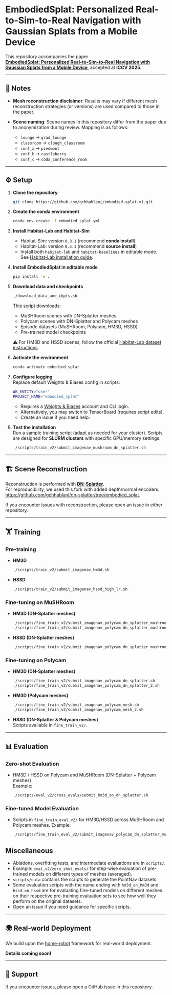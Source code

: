 # EmbodiedSplat: Personalized Real-to-Sim-to-Real Navigation with Gaussian Splats from a Mobile Device

This repository accompanies the paper  
[**EmbodiedSplat: Personalized Real-to-Sim-to-Real Navigation with Gaussian Splats from a Mobile Device**](https://gchhablani.github.io/embodied-splat-web), accepted at **ICCV 2025**.

---

## 📌 Notes

- **Mesh reconstruction disclaimer**: Results may vary if different mesh reconstruction strategies (or versions) are used compared to those in the paper.  
- **Scene naming**: Scene names in this repository differ from the paper due to anonymization during review. Mapping is as follows:

  - `lounge` → `grad_lounge`  
  - `classroom` → `clough_classroom`  
  - `conf_a` → `piedmont`  
  - `conf_b` → `castleberry`  
  - `conf_c` → `coda_conference_room`

---

## ⚙️ Setup

1. **Clone the repository**

   ```bash
   git clone https://github.com/gchhablani/embodied-splat-v1.git
   ```

2. **Create the conda environment**

   ```bash
   conda env create -f embodied_splat.yml
   ```

3. **Install Habitat-Lab and Habitat-Sim**  
   - Habitat-Sim: version `0.3.1` (recommend **conda install**)  
   - Habitat-Lab: version `0.3.1` (recommend **source install**)  
   - Install both `habitat-lab` and `habitat-baselines` in editable mode.  
   See [Habitat-Lab installation guide](https://github.com/facebookresearch/habitat-lab).

4. **Install EmbodiedSplat in editable mode**

   ```bash
   pip install -e .
   ```

5. **Download data and checkpoints**

   ```bash
   ./download_data_and_ckpts.sh
   ```

   This script downloads:
   - MuSHRoom scenes with DN-Splatter meshes  
   - Polycam scenes with DN-Splatter and Polycam meshes  
   - Episode datasets (MuSHRoom, Polycam, HM3D, HSSD)  
   - Pre-trained model checkpoints  

   ⚠️ For HM3D and HSSD scenes, follow the official [Habitat-Lab dataset instructions](https://github.com/facebookresearch/habitat-lab/blob/main/DATASETS.md).

6. **Activate the environment**

   ```bash
   conda activate embodied_splat
   ```

7. **Configure logging**  
   Replace default Weights & Biases config in scripts:

   ```bash
   WB_ENTITY="user"
   PROJECT_NAME="embodied_splat"
   ```

   - Requires a [Weights & Biases](https://wandb.ai) account and CLI login.  
   - Alternatively, you may switch to TensorBoard (requires script edits).  
   - Create an issue if you need help.

8. **Test the installation**  
   Run a sample training script (adapt as needed for your cluster). Scripts are designed for **SLURM clusters** with specific GPU/memory settings.  

   ```bash
   ./scripts/train_v2/submit_imagenav_mushroom_dn_splatter.sh
   ```

---

## 🏗️ Scene Reconstruction

Reconstruction is performed with [**DN-Splatter**](https://github.com/maturk/dn-splatter).  
For reproducibility, we used this fork with added depth/normal encoders:  
<https://github.com/gchhablani/dn-splatter/tree/embodied_splat>.  

If you encounter issues with reconstruction, please open an issue in either repository.

---

## 🏋️ Training

### Pre-training

- **HM3D**

  ```bash
  ./scripts/train_v2/submit_imagenav_hm3d.sh
  ```

- **HSSD**

  ```bash
  ./scripts/train_v2/submit_imagenav_hssd_high_lr.sh
  ```

### Fine-tuning on MuSHRoom

- **HM3D (DN-Splatter meshes)**

  ```bash
  ./scripts/fine_train_v2/submit_imagenav_polycam_dn_splatter_mushroom.sh
  ./scripts/fine_train_v2/submit_imagenav_polycam_dn_splatter_mushroom_v2.sh
  ```

- **HSSD (DN-Splatter meshes)**

  ```bash
  ./scripts/fine_train_v2/submit_imagenav_polycam_dn_splatter_mushroom_hssd.sh
  ```

### Fine-tuning on Polycam

- **HM3D (DN-Splatter meshes)**

  ```bash
  ./scripts/fine_train_v2/submit_imagenav_polycam_dn_splatter.sh
  ./scripts/fine_train_v2/submit_imagenav_polycam_dn_splatter_2.sh
  ```

- **HM3D (Polycam meshes)**

  ```bash
  ./scripts/fine_train_v2/submit_imagenav_polycam_mesh.sh
  ./scripts/fine_train_v2/submit_imagenav_polycam_mesh_2.sh
  ```

- **HSSD (DN-Splatter & Polycam meshes)**  
  Scripts available in `fine_train_v2/`.

---

## 📊 Evaluation

### Zero-shot Evaluation

- HM3D / HSSD on Polycam and MuSHRoom (DN-Splatter + Polycam meshes)  
  Example:

  ```bash
  ./scripts/eval_v2/cross_evals/submit_hm3d_on_dn_splatter.sh
  ```

### Fine-tuned Model Evaluation

- Scripts in `fine_train_eval_v2/` for HM3D/HSSD across MuSHRoom and Polycam meshes.
Example:

  ```bash
  ./scripts/fine_train_eval_v2/submit_imagenav_polycam_dn_splatter_mushroom.sh
  ```

## Miscellaneous

- Ablations, overfitting tests, and intermediate evaluations are in `scripts/`.
- Example: `eval_v2/zero_shot_evals/` for step-wise evaluation of pre-trained models on different types of meshes (averaged).  
- `scripts/data` contains the scripts to generate the PointNav datasets.
- Some evaluation scripts with the name ending with `hm3d_on_hm3d` and `hssd_on_hssd` are for evaluating fine-tuned models on different meshes on their respective pre-training evaluation sets to see how well they perform on the original datasets.
- Open an issue if you need guidance for specific scripts.

---

## 🌍 Real-world Deployment
We build upon the [home-robot](https://github.com/facebookresearch/home-robot) framework for real-world deployment.

**Details coming soon!**

---

## 🙋 Support

If you encounter issues, please open a GitHub issue in this repository.
